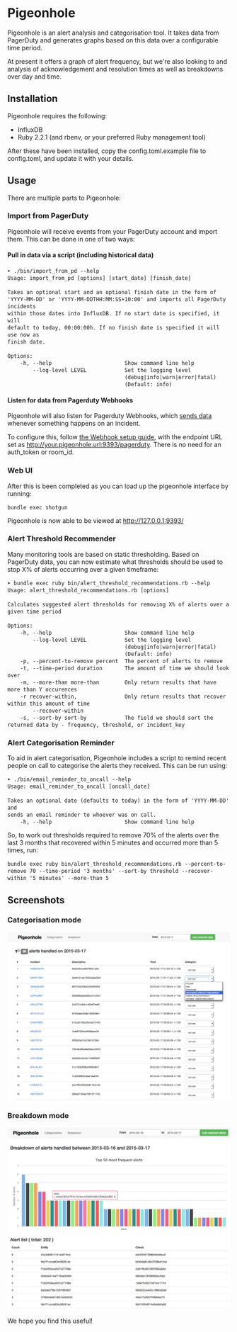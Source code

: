# Pigeonhole

Pigeonhole is an alert analysis and categorisation tool. It takes data from PagerDuty and generates graphs based on this data over a configurable time period.

At present it offers a graph of alert frequency, but we're also looking to and analysis of acknowledgement and resolution times as well as breakdowns over day and time.

## Installation

Pigeonhole requires the following:

  - InfluxDB
  - Ruby 2.2.1 (and rbenv, or your preferred Ruby management tool)

After these have been installed, copy the config.toml.example file to config.toml, and update it with your details.

## Usage

There are multiple parts to Pigeonhole:

### Import from PagerDuty

Pigeonhole will receive events from your PagerDuty account and import them.  This can be done in one of two ways:

#### Pull in data via a script (including historical data)

```
➤ ./bin/import_from_pd --help
Usage: import_from_pd [options] [start_date] [finish_date]

Takes an optional start and an optional finish date in the form of
'YYYY-MM-DD' or 'YYYY-MM-DDTHH:MM:SS+10:00' and imports all PagerDuty incidents
within those dates into InfluxDB. If no start date is specified, it will
default to today, 00:00:00h. If no finish date is specified it will use now as
finish date.

Options:
    -h, --help                       Show command line help
        --log-level LEVEL            Set the logging level
                                     (debug|info|warn|error|fatal)
                                     (Default: info)
```

#### Listen for data from Pagerduty Webhooks

Pigeonhole will also listen for Pagerduty Webhooks, which [sends data](https://developer.pagerduty.com/documentation/rest/webhooks) whenever something happens on an incident.

To configure this, follow [the Webhook setup guide](http://www.pagerduty.com/docs/guides/hipchat-integration-guide/), with the endpoint URL set as http://your.pigeonhole.url:9393/pagerduty.  There is no need for an auth_token or room_id.

### Web UI
After this is been completed as you can load up the pigeonhole interface by running:

```
bundle exec shotgun
```

Pigeonhole is now able to be viewed at http://127.0.0.1:9393/

### Alert Threshold Recommender

Many monitoring tools are based on static thresholding.  Based on PagerDuty data, you can now estimate what thresholds should be used to stop X% of alerts occurring over a given timeframe:

```
➤ bundle exec ruby bin/alert_threshold_recommendations.rb --help
Usage: alert_threshold_recommendations.rb [options]

Calculates suggested alert thresholds for removing X% of alerts over a given time period

Options:
    -h, --help                       Show command line help
        --log-level LEVEL            Set the logging level
                                     (debug|info|warn|error|fatal)
                                     (Default: info)
    -p, --percent-to-remove percent  The percent of alerts to remove
    -t, --time-period duration       The amount of time we should look over
    -m, --more-than more-than        Only return results that have more than Y occurences
    -r recover-within,               Only return results that recover within this amount of time
        --recover-within
    -s, --sort-by sort-by            The field we should sort the returned data by - frequency, threshold, or incident_key
```

### Alert Categorisation Reminder

To aid in alert categorisation, Pigeonhole includes a script to remind recent people on call to categorise the alerts they received.  This can be run using:

```
➤ ./bin/email_reminder_to_oncall --help
Usage: email_reminder_to_oncall [oncall_date]

Takes an optional date (defaults to today) in the form of 'YYYY-MM-DD' and
sends an email reminder to whoever was on call.
    -h, --help                       Show command line help
```

So, to work out thresholds required to remove 70% of the alerts over the last 3 months that recovered within 5 minutes and occurred more than 5 times, run:

```
bundle exec ruby bin/alert_threshold_recommendations.rb --percent-to-remove 70 --time-period '3 months' --sort-by threshold --recover-within '5 minutes' --more-than 5
```

## Screenshots

### Categorisation mode

![Categorisation Mode](screenshots/categorisation.png?raw=true "Categorisation Mode")

### Breakdown mode

![Breakdown Mode](screenshots/breakdown.png?raw=true "Breakdown Mode")

We hope you find this useful!
